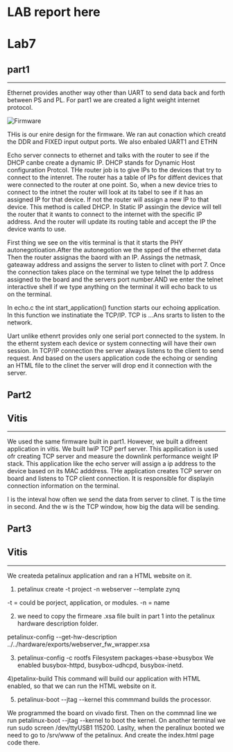 # LAB report here
 # Lab7 

## part1 
-----
Ethernet provides another way other than UART to send data back and forth between PS and PL.
For part1 we are created a light weight internet protocol.

![Firmware](Firmware.png)

THis is our enire design for the firmware. We ran aut conaction which creatd the DDR and FIXED input output ports. We also enbaled UART1 and ETHN

Echo server connects to ethernet and talks with the router to see if the DHCP canbe create a dynamic IP. DHCP stands for Dynamic Host configuration Protcol. THe router job is to give IPs to the devices that try to connect to the intenret. The router has a table of IPs for diffent devices that were connected to the router at one point. So, when a new device tries to connect to the intnet the router will look at its tabel to see if it has an assigned IP for that device. If not the router will assign a new IP to that device. This method is called DHCP.
In Static IP assingin the device will tell the router that it wants to connect to the internet with the specific IP address. And the router will update its routing table and accept the IP the device wants to use. 


First thing we see on the vitis terminal is that it starts the PHY autonegotioation.After the autonegotion we the spped of the ethernet data Then the router assignas the baord with an IP. Assings the netmask, gateaway address and assigns the server to listen to clinet with port 7. 
Once the connection takes place on the terminal we type telnet the Ip address assigned to the board and the servers port number.AND we enter the telnet interactive shell if we type anything on the terminal it will echo back to us on the terminal. 


In echo.c the int start_application() function starts our echoing application. In this function we instinatiate the TCP/IP. TCP is ...Ans srarts to listen to the network. 


Uart unlike ethenrt provides only one serial port connected to the system. In the ethernt system each device or system connecting will have their own session. In TCP/IP connection the server always listens to the client to send request. And based on the users application code the echoing or sending an HTML file to the clinet the server will drop end it connection with the server. 


## Part2 
## Vitis
---------
We used the same firmware built in part1. However, we built a difreent application in vitis. We built lwiP TCP perf server. This appilication is used ofr creating TCP server and measure the downlink performance weight IP stack. This application like the echo server will assign a ip address to the device based on its MAC adddress. THe application creates  TCP server on board and listens to TCP client connection. It is responsible for displayin connection information on the terminal. 


I is the inteval how often we send the data from server to clinet. T is the time in second. And the w is the TCP window, how big the data will be sending. 



## Part3 
## Vitis
--------
We createda petalinux application and ran a HTML website on it. 

1) petalinux create -t project -n webserver --template zynq

-t = could be porject, application, or modules. 
-n = name

2) we need to copy the firmeare .xsa file built in part 1 into the petalinux hardware description folder. 

petalinux-config --get-hw-description ../../hardware/exports/webserver_fw_wrapper.xsa

3) petalinux-config -c rootfs
Filesystem packages->base->busybox
We enabled busybox-httpd, busybox-udhcpd, busybox-inetd. 

4)petalinx-build 
This command will build our application with HTML enabled, so that we can run the HTML website on it. 

5) petalinux-boot --jtag --kernel
this commmand builds the processor. 

We programmed the board on vivado first. Then on the commnad line we run petalinux-boot --jtag --kernel to boot the kernel. On another terminal we run sudo screen /dev/ttyUSB1 115200. 
Laslty, when the peralinux booted we need to go to /srv/www of the petalinux. And create the index.html page code there. 

 

